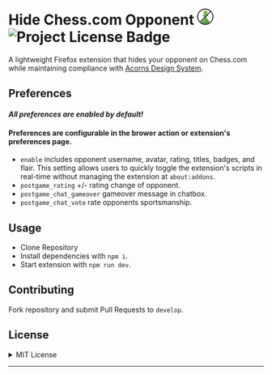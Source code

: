 # Hide Chess.com Opponent <img src="./assets/logo/logo-32.png" alt="logo"/> ![Project License Badge](https://img.shields.io/badge/license-MIT-brightgreen)

A lightweight Firefox extension that hides your opponent on Chess.com while maintaining compliance with [Acorns Design System](https://acorn.firefox.com/latest/acorn-aRSAh0Sp).

## Preferences

#### **_All preferences are enabled by default!_**

#### Preferences are configurable in the brower action or extension's preferences page.

- `enable` includes opponent username, avatar, rating, titles, badges, and flair. This setting allows users to quickly toggle the extension's scripts in real-time without managing the extension at `about:addons`.
- `postgame_rating` +/- rating change of opponent.
- `postgame_chat_gameover` gameover message in chatbox.
- `postgame_chat_vote` rate opponents sportsmanship.

## Usage

- Clone Repository
- Install dependencies with `npm i`.
- Start extension with `npm run dev`.

## Contributing

Fork repository and submit Pull Requests to `develop`.

## License

<details>

<summary>MIT License</summary>

> Copyright (c) [2025] [maxh1231]
>
> **Permission is hereby granted, free of charge, to any person obtaining a copy** > **of this software and associated documentation files (the "Software"), to deal** > **in the Software without restriction, including without limitation the rights** > **to use, copy, modify, merge, publish, distribute, sublicense, and/or sell** > **copies of the Software, and to permit persons to whom the Software is** > **furnished to do so, subject to the following conditions:**
>
> The above copyright notice and this permission notice shall be included in all
> copies or substantial portions of the Software.
>
> THE SOFTWARE IS PROVIDED "AS IS", WITHOUT WARRANTY OF ANY KIND, EXPRESS OR
> IMPLIED, INCLUDING BUT NOT LIMITED TO THE WARRANTIES OF MERCHANTABILITY,
> FITNESS FOR A PARTICULAR PURPOSE AND NONINFRINGEMENT. IN NO EVENT SHALL THE
> AUTHORS OR COPYRIGHT HOLDERS BE LIABLE FOR ANY CLAIM, DAMAGES OR OTHER
> LIABILITY, WHETHER IN AN ACTION OF CONTRACT, TORT OR OTHERWISE, ARISING FROM,
> OUT OF OR IN CONNECTION WITH THE SOFTWARE OR THE USE OR OTHER DEALINGS IN THE
> SOFTWARE.

</details>

---
